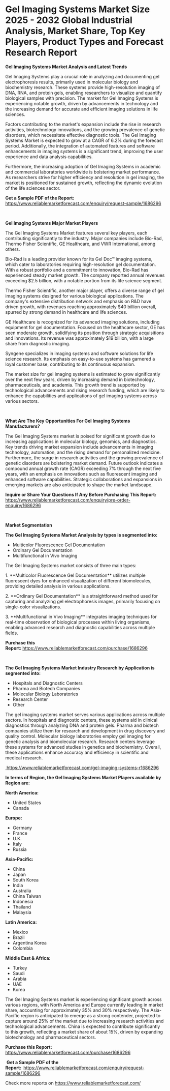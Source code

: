 <p><h1>Gel Imaging Systems Market Size 2025 - 2032 Global Industrial Analysis, Market Share, Top Key Players, Product Types and Forecast Research Report</h1></p><p><strong>Gel Imaging Systems Market Analysis and Latest Trends</strong></p>
<p><p>Gel Imaging Systems play a crucial role in analyzing and documenting gel electrophoresis results, primarily used in molecular biology and biochemistry research. These systems provide high-resolution imaging of DNA, RNA, and protein gels, enabling researchers to visualize and quantify biological samples with precision. The market for Gel Imaging Systems is experiencing notable growth, driven by advancements in technology and the increasing demand for accurate and efficient imaging solutions in life sciences.</p><p>Factors contributing to the market's expansion include the rise in research activities, biotechnology innovations, and the growing prevalence of genetic disorders, which necessitate effective diagnostic tools. The Gel Imaging Systems Market is expected to grow at a CAGR of 6.2% during the forecast period. Additionally, the integration of automated features and software enhancements in imaging systems is a significant trend, improving the user experience and data analysis capabilities.</p><p>Furthermore, the increasing adoption of Gel Imaging Systems in academic and commercial laboratories worldwide is bolstering market performance. As researchers strive for higher efficiency and resolution in gel imaging, the market is positioned for sustained growth, reflecting the dynamic evolution of the life sciences sector.</p></p>
<p><strong>Get a Sample PDF of the Report:&nbsp;</strong> <a href="https://www.reliablemarketforecast.com/enquiry/request-sample/1686296?utm_campaign=2568&utm_medium=2&utm_source=Github&utm_content=ia&utm_term=23022025&utm_id=gel-imaging-systems">https://www.reliablemarketforecast.com/enquiry/request-sample/1686296</a></p>
<p>&nbsp;</p>
<p><strong>Gel Imaging Systems Major Market Players</strong></p>
<p><p>The Gel Imaging Systems Market features several key players, each contributing significantly to the industry. Major companies include Bio-Rad, Thermo Fisher Scientific, GE Healthcare, and VWR International, among others. </p><p>Bio-Rad is a leading provider known for its Gel Doc™ imaging systems, which cater to laboratories requiring high-resolution gel documentation. With a robust portfolio and a commitment to innovation, Bio-Rad has experienced steady market growth. The company reported annual revenues exceeding $2.5 billion, with a notable portion from its life science segment.</p><p>Thermo Fisher Scientific, another major player, offers a diverse range of gel imaging systems designed for various biological applications. The company's extensive distribution network and emphasis on R&D have driven growth, with revenues reaching approximately $40 billion overall, spurred by strong demand in healthcare and life sciences.</p><p>GE Healthcare is recognized for its advanced imaging solutions, including equipment for gel documentation. Focused on the healthcare sector, GE has seen moderate growth, solidifying its position through strategic acquisitions and innovations. Its revenue was approximately $19 billion, with a large share from diagnostic imaging.</p><p>Syngene specializes in imaging systems and software solutions for life science research. Its emphasis on easy-to-use systems has garnered a loyal customer base, contributing to its continuous expansion. </p><p>The market size for gel imaging systems is estimated to grow significantly over the next few years, driven by increasing demand in biotechnology, pharmaceuticals, and academia. This growth trend is supported by technological advancements and rising research funding, which are likely to enhance the capabilities and applications of gel imaging systems across various sectors.</p></p>
<p>&nbsp;</p>
<p><strong>What Are The Key Opportunities For Gel Imaging Systems Manufacturers?</strong></p>
<p><p>The Gel Imaging Systems market is poised for significant growth due to increasing applications in molecular biology, genomics, and diagnostics. Key trends driving market expansion include advancements in imaging technology, automation, and the rising demand for personalized medicine. Furthermore, the surge in research activities and the growing prevalence of genetic disorders are bolstering market demand. Future outlook indicates a compound annual growth rate (CAGR) exceeding 7% through the next five years, with an emphasis on innovations such as fluorescent imaging and enhanced software capabilities. Strategic collaborations and expansions in emerging markets are also anticipated to shape the market landscape.</p></p>
<p><strong>Inquire or Share Your Questions If Any Before Purchasing This Report:</strong> <a href="https://www.reliablemarketforecast.com/enquiry/pre-order-enquiry/1686296?utm_campaign=2568&utm_medium=2&utm_source=Github&utm_content=ia&utm_term=23022025&utm_id=gel-imaging-systems">https://www.reliablemarketforecast.com/enquiry/pre-order-enquiry/1686296</a></p>
<p>&nbsp;</p>
<p><strong>Market Segmentation</strong></p>
<p><strong>The Gel Imaging Systems Market Analysis by types is segmented into:</strong></p>
<p><ul><li>Multicolor Fluorescence Gel Documentation</li><li>Ordinary Gel Documentation</li><li>Multifunctional in Vivo Imaging</li></ul></p>
<p><p>The Gel Imaging Systems market consists of three main types: </p><p>1. **Multicolor Fluorescence Gel Documentation** utilizes multiple fluorescent dyes for enhanced visualization of different biomolecules, providing detailed analysis in various applications.</p><p>   </p><p>2. **Ordinary Gel Documentation** is a straightforward method used for capturing and analyzing gel electrophoresis images, primarily focusing on single-color visualizations.</p><p>   </p><p>3. **Multifunctional in Vivo Imaging** integrates imaging techniques for real-time observation of biological processes within living organisms, enabling advanced research and diagnostic capabilities across multiple fields.</p></p>
<p><strong>Purchase this Report:&nbsp;</strong><a href="https://www.reliablemarketforecast.com/purchase/1686296?utm_campaign=2568&utm_medium=2&utm_source=Github&utm_content=ia&utm_term=23022025&utm_id=gel-imaging-systems">https://www.reliablemarketforecast.com/purchase/1686296</a></p>
<p>&nbsp;</p>
<p><strong>The Gel Imaging Systems Market Industry Research by Application is segmented into:</strong></p>
<p><ul><li>Hospitals and Diagnostic Centers</li><li>Pharma and Biotech Companies</li><li>Molecular Biology Laboratories</li><li>Research Center</li><li>Other</li></ul></p>
<p><p>The gel imaging systems market serves various applications across multiple sectors. In hospitals and diagnostic centers, these systems aid in clinical diagnostics through analyzing DNA and protein gels. Pharma and biotech companies utilize them for research and development in drug discovery and quality control. Molecular biology laboratories employ gel imaging for genetic analysis and biomolecular research. Research centers leverage these systems for advanced studies in genetics and biochemistry. Overall, these applications enhance accuracy and efficiency in scientific and medical research.</p></p>
<p><a href="https://www.reliablemarketforecast.com/gel-imaging-systems-r1686296?utm_campaign=2568&utm_medium=2&utm_source=Github&utm_content=ia&utm_term=23022025&utm_id=gel-imaging-systems">&nbsp;https://www.reliablemarketforecast.com/gel-imaging-systems-r1686296</a></p>
<p><strong>In terms of Region, the Gel Imaging Systems Market Players available by Region are:</strong></p>
<p>
    <p> <strong> North America: </strong>
        <ul>
            <li>United States</li>
            <li>Canada</li>
        </ul>
        </p> 
    <p> <strong> Europe: </strong>
        <ul>
            <li>Germany</li>
            <li>France</li>
            <li>U.K.</li>
            <li>Italy</li>
            <li>Russia</li>
        </ul>
        </p> 
    <p> <strong> Asia-Pacific: </strong>
        <ul>
            <li>China</li>
            <li>Japan</li>
            <li>South Korea</li>
            <li>India</li>
            <li>Australia</li>
            <li>China Taiwan</li>
            <li>Indonesia</li>
            <li>Thailand</li>
            <li>Malaysia</li>
        </ul>
        </p> 
    <p> <strong> Latin America: </strong>
        <ul>
            <li>Mexico</li>
            <li>Brazil</li>
            <li>Argentina Korea</li>
            <li>Colombia</li>
        </ul>
        </p> 
    <p> <strong> Middle East & Africa: </strong>
        <ul>
            <li>Turkey</li>
            <li>Saudi</li>
            <li>Arabia</li>
            <li>UAE</li>
            <li>Korea</li>
        </ul>
    </p>
    </p>
<p><p>The Gel Imaging Systems market is experiencing significant growth across various regions, with North America and Europe currently leading in market share, accounting for approximately 35% and 30% respectively. The Asia-Pacific region is anticipated to emerge as a strong contender, projected to capture around 25% of the market due to increasing research activities and technological advancements. China is expected to contribute significantly to this growth, reflecting a market share of about 15%, driven by expanding biotechnology and pharmaceutical sectors.</p></p>
<p><strong>Purchase this Report: </strong><a href="https://www.reliablemarketforecast.com/purchase/1686296?utm_campaign=2568&utm_medium=2&utm_source=Github&utm_content=ia&utm_term=23022025&utm_id=gel-imaging-systems">https://www.reliablemarketforecast.com/purchase/1686296</a></p>
<p>&nbsp;<strong>Get a Sample PDF of the Report:&nbsp;&nbsp;</strong><a href="https://www.reliablemarketforecast.com/enquiry/request-sample/1686296?utm_campaign=2568&utm_medium=2&utm_source=Github&utm_content=ia&utm_term=23022025&utm_id=gel-imaging-systems">https://www.reliablemarketforecast.com/enquiry/request-sample/1686296</a></p>
<p><strong></strong></p>
<p>Check more reports on <a href="https://www.reliablemarketforecast.com/?utm_campaign=2568&utm_medium=2&utm_source=Github&utm_content=ia&utm_term=23022025&utm_id=gel-imaging-systems">https://www.reliablemarketforecast.com/</a></p>